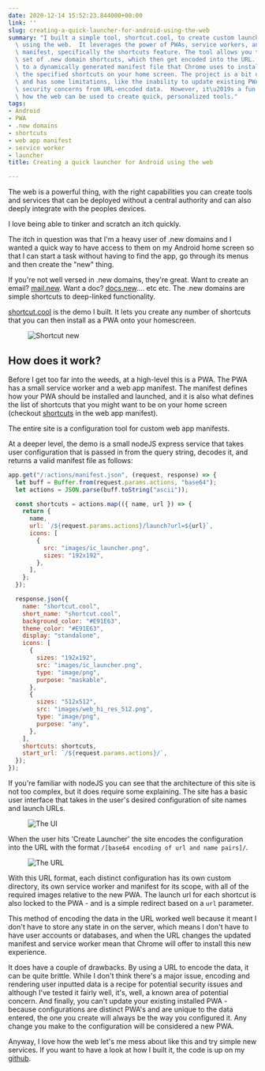 ```yaml
---
date: 2020-12-14 15:52:23.844000+00:00
link: ''
slug: creating-a-quick-launcher-for-android-using-the-web
summary: "I built a simple tool, shortcut.cool, to create custom launchers for Android\
  \ using the web.  It leverages the power of PWAs, service workers, and the web app\
  \ manifest, specifically the shortcuts feature. The tool allows you to define a\
  \ set of .new domain shortcuts, which then get encoded into the URL.  This URL points\
  \ to a dynamically generated manifest file that Chrome uses to install the PWA with\
  \ the specified shortcuts on your home screen. The project is a bit of an experiment\
  \ and has some limitations, like the inability to update existing PWAs and potential\
  \ security concerns from URL-encoded data.  However, it\u2019s a fun example of\
  \ how the web can be used to create quick, personalized tools."
tags:
- Android
- PWA
- .new domains
- shortcuts
- web app manifest
- service worker
- launcher
title: Creating a quick launcher for Android using the web

---
```


The web is a powerful thing, with the right capabilities you can create tools and services that can be deployed without a central authority and can also deeply integrate with the peoples devices.

I love being able to tinker and scratch an itch quickly.

The itch in question was that I'm a heavy user of .new domains and I wanted a quick way to have access to them on my Android home screen so that I can start a task without having to find the app, go through its menus and then create the "new" thing.

If you're not well versed in .new domains, they're great. Want to create an email? [mail.new](https://mail.new/). Want a doc? [docs.new](https://docs.new).... etc etc. The .new domains are simple shortcuts to deep-linked functionality.

[shortcut.cool](https://shortcut.cool) is the demo I built. It lets you create any number of shortcuts that you can then install as a PWA onto your homescreen.

<figure><img src="/images/2020-12-14-creating-a-quick-launcher-for-android-using-the-web-0.jpeg" alt="Shortcut new"></figure>

## How does it work?

Before I get too far into the weeds, at a high-level this is a PWA. The PWA has a small service worker and a web app manifest. The manifest defines how your PWA should be installed and launched, and it is also what defines the list of shortcuts that you might want to be on your home screen (checkout [shortcuts](https://web.dev/app-shortcuts/) in the web app manifest).&nbsp;

The entire site is a configuration tool for custom web app manifests.

At a deeper level, the demo is a small nodeJS express service that takes user configuration that is passed in from the query string, decodes it, and returns a valid manifest file as follows:

```javascript
app.get("/:actions/manifest.json", (request, response) => {
  let buff = Buffer.from(request.params.actions, "base64");
  let actions = JSON.parse(buff.toString("ascii"));

  const shortcuts = actions.map(({ name, url }) => {
    return {
      name,
      url: `/${request.params.actions}/launch?url=${url}`,
      icons: [
        {
          src: "images/ic_launcher.png",
          sizes: "192x192",
        },
      ],
    };
  });

  response.json({
    name: "shortcut.cool",
    short_name: "shortcut.cool",
    background_color: "#E91E63",
    theme_color: "#E91E63",
    display: "standalone",
    icons: [
      {
        sizes: "192x192",
        src: "images/ic_launcher.png",
        type: "image/png",
        purpose: "maskable",
      },
      {
        sizes: "512x512",
        src: "images/web_hi_res_512.png",
        type: "image/png",
        purpose: "any",
      },
    ],
    shortcuts: shortcuts,
    start_url: `/${request.params.actions}/`,
  });
});
```

If you're familiar with nodeJS you can see that the architecture of this site is not too complex, but it does require some explaining. The site has a basic user interface that takes in the user's desired configuration of site names and launch URLs.

<figure><img src="/images/2020-12-14-creating-a-quick-launcher-for-android-using-the-web-1.jpeg" alt="The UI"></figure>

When the user hits 'Create Launcher' the site encodes the configuration into the URL with the format `/[base64 encoding of url and name pairs]/`.

<figure><img src="/images/2020-12-14-creating-a-quick-launcher-for-android-using-the-web-2.jpeg" alt="The URL"></figure>

With this URL format, each distinct configuration has its own custom directory, its own service worker and manifest for its scope, with all of the required images relative to the new PWA. The launch url for each shortcut is also locked to the PWA - and is a simple redirect based on a `url` parameter.

This method of encoding the data in the URL worked well because it meant I don't have to store any state in on the server, which means I don't have to have user accounts or databases, and when the URL changes the updated manifest and service worker mean that Chrome will offer to install this new experience. 

It does have a couple of drawbacks. By using a URL to encode the data, it can be quite brittle. While I don't think there's a major issue, encoding and rendering user inputted data is a recipe for potential security issues and although I've tested it fairly well, it's, well, a known area of potential concern. And finally, you can't update your existing installed PWA - because configurations are distinct PWA's and are unique to the data entered, the one you create will always be the way you configured it. Any change you make to the configuration will be considered a new PWA.

Anyway, I love how the web let's me mess about like this and try simple new services. If you want to have a look at how I built it, the code is up on my [github](https://github.com/PaulKinlan/quick.new).

